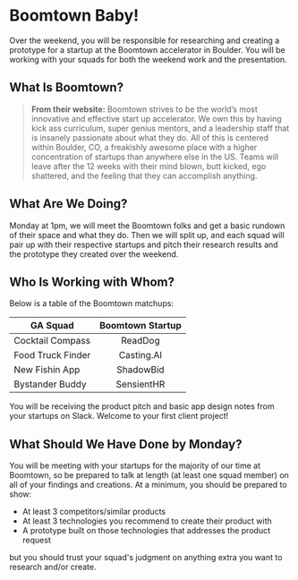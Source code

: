 # Boomtown Baby!

Over the weekend, you will be responsible for researching and creating a prototype for a startup at the Boomtown accelerator in Boulder.  You will be working with your squads for both the weekend work and the presentation.

## What Is Boomtown?

> **From their website:** Boomtown strives to be the world’s most innovative and effective start up accelerator. We own this by having kick ass curriculum, super genius mentors, and a leadership staff that is insanely passionate about what they do. All of this is centered within Boulder, CO, a freakishly awesome place with a higher concentration of startups than anywhere else in the US. Teams will leave after the 12 weeks with their mind blown, butt kicked, ego shattered, and the feeling that they can accomplish anything.

## What Are We Doing?

Monday at 1pm, we will meet the Boomtown folks and get a basic rundown of their space and what they do.  Then we will split up, and each squad will pair up with their respective startups and pitch their research results and the prototype they created over the weekend.

## Who Is Working with Whom?

Below is a table of the Boomtown matchups:

|GA Squad           |Boomtown Startup |
| -------------     |:-------------:  |
|Cocktail Compass   |ReadDog          |
|Food Truck Finder  |Casting.AI       |
|New Fishin App     |ShadowBid        |
|Bystander Buddy    |SensientHR       |

You will be receiving the product pitch and basic app design notes from your startups on Slack.  Welcome to your first client project!

## What Should We Have Done by Monday?

You will be meeting with your startups for the majority of our time at Boomtown, so be prepared to talk at length (at least one squad member) on all of your findings and creations.  At a minimum, you should be prepared to show:

- At least 3 competitors/similar products
- At least 3 technologies you recommend to create their product with
- A prototype built on those technologies that addresses the product request

but you should trust your squad's judgment on anything extra you want to research and/or create.
